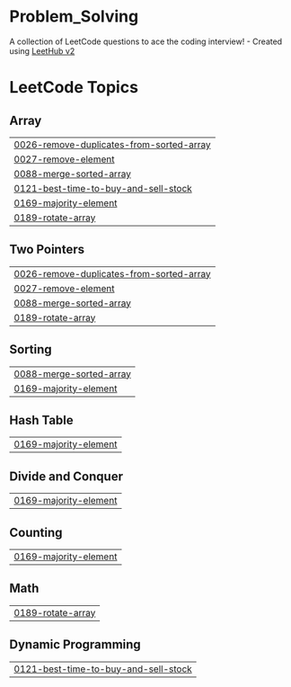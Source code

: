 # Problem_Solving
A collection of LeetCode questions to ace the coding interview! - Created using [LeetHub v2](https://github.com/arunbhardwaj/LeetHub-2.0)

<!---LeetCode Topics Start-->
# LeetCode Topics
## Array
|  |
| ------- |
| [0026-remove-duplicates-from-sorted-array](https://github.com/DaTaj-ai/Problem_Solving/tree/master/0026-remove-duplicates-from-sorted-array) |
| [0027-remove-element](https://github.com/DaTaj-ai/Problem_Solving/tree/master/0027-remove-element) |
| [0088-merge-sorted-array](https://github.com/DaTaj-ai/Problem_Solving/tree/master/0088-merge-sorted-array) |
| [0121-best-time-to-buy-and-sell-stock](https://github.com/DaTaj-ai/Problem_Solving/tree/master/0121-best-time-to-buy-and-sell-stock) |
| [0169-majority-element](https://github.com/DaTaj-ai/Problem_Solving/tree/master/0169-majority-element) |
| [0189-rotate-array](https://github.com/DaTaj-ai/Problem_Solving/tree/master/0189-rotate-array) |
## Two Pointers
|  |
| ------- |
| [0026-remove-duplicates-from-sorted-array](https://github.com/DaTaj-ai/Problem_Solving/tree/master/0026-remove-duplicates-from-sorted-array) |
| [0027-remove-element](https://github.com/DaTaj-ai/Problem_Solving/tree/master/0027-remove-element) |
| [0088-merge-sorted-array](https://github.com/DaTaj-ai/Problem_Solving/tree/master/0088-merge-sorted-array) |
| [0189-rotate-array](https://github.com/DaTaj-ai/Problem_Solving/tree/master/0189-rotate-array) |
## Sorting
|  |
| ------- |
| [0088-merge-sorted-array](https://github.com/DaTaj-ai/Problem_Solving/tree/master/0088-merge-sorted-array) |
| [0169-majority-element](https://github.com/DaTaj-ai/Problem_Solving/tree/master/0169-majority-element) |
## Hash Table
|  |
| ------- |
| [0169-majority-element](https://github.com/DaTaj-ai/Problem_Solving/tree/master/0169-majority-element) |
## Divide and Conquer
|  |
| ------- |
| [0169-majority-element](https://github.com/DaTaj-ai/Problem_Solving/tree/master/0169-majority-element) |
## Counting
|  |
| ------- |
| [0169-majority-element](https://github.com/DaTaj-ai/Problem_Solving/tree/master/0169-majority-element) |
## Math
|  |
| ------- |
| [0189-rotate-array](https://github.com/DaTaj-ai/Problem_Solving/tree/master/0189-rotate-array) |
## Dynamic Programming
|  |
| ------- |
| [0121-best-time-to-buy-and-sell-stock](https://github.com/DaTaj-ai/Problem_Solving/tree/master/0121-best-time-to-buy-and-sell-stock) |
<!---LeetCode Topics End-->
